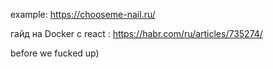 example: https://chooseme-nail.ru/

гайд на Docker с react : https://habr.com/ru/articles/735274/

before we fucked up)